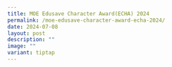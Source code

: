 ```yaml
---
title: MOE Edusave Character Award(ECHA) 2024
permalink: /moe-edusave-character-award-echa-2024/
date: 2024-07-08
layout: post
description: ""
image: ""
variant: tiptap
---
```

